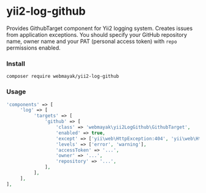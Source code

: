 # yii2-log-github

Provides GithubTarget component for Yii2 logging system. Creates issues from application exceptions. You should specify your GitHub repository name, owner name and your PAT (personal access token) with `repo` permissions enabled.

### Install

```composer require webmayak/yii2-log-github```

### Usage

```php
'components' => [
     'log' => [
          'targets' => [
              'github' => [
                  'class' => 'webmayak\yii2LogGithub\GithubTarget',
                  'enabled' => true,
                  'except' => ['yii\web\HttpException:404', 'yii\web\HttpException:403'],
                  'levels' => ['error', 'warning'],
                  'accessToken' => '...',
                  'owner' => '...',
                  'repository' => '...',
              ],
          ],
     ],
],
```
